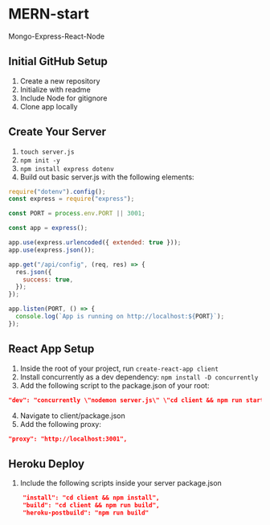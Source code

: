 # MERN-start

Mongo-Express-React-Node

## Initial GitHub Setup

1. Create a new repository
2. Initialize with readme
3. Include Node for gitignore
4. Clone app locally

## Create Your Server

1. `touch server.js`
2. `npm init -y`
3. `npm install express dotenv`
4. Build out basic server.js with the following elements:

```js
require("dotenv").config();
const express = require("express");

const PORT = process.env.PORT || 3001;

const app = express();

app.use(express.urlencoded({ extended: true }));
app.use(express.json());

app.get("/api/config", (req, res) => {
  res.json({
    success: true,
  });
});

app.listen(PORT, () => {
  console.log(`App is running on http://localhost:${PORT}`);
});
```

## React App Setup

1. Inside the root of your project, run `create-react-app client`
2. Install concurrently as a dev dependency: `npm install -D concurrently`
3. Add the following script to the package.json of your root:

```json
"dev": "concurrently \"nodemon server.js\" \"cd client && npm run start\""
```

4. Navigate to client/package.json
5. Add the following proxy:

```json
"proxy": "http://localhost:3001",
```

## Heroku Deploy

1. Include the following scripts inside your server package.json

```json
    "install": "cd client && npm install",
    "build": "cd client && npm run build",
    "heroku-postbuild": "npm run build"
```
